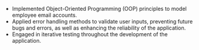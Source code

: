 - Implemented Object-Oriented Programming (OOP) principles to model employee email accounts.
- Applied error handling methods to validate user inputs, preventing future bugs and errors, as well as enhancing the reliability of the application.
- Engaged in iterative testing throughout the development of the application.
